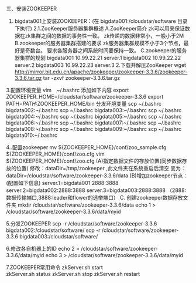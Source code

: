 三、安装ZOOKEEPER
1. bigdata001上安装ZOOKEEPER：(在 bigdata001:/cloudstar/software 目录下执行)
        2.1.ZooKeeper服务器集群概述
                A.ZooKeeper简介
                        zk可以用来保证数据在zk集群之间的数据的事务性一致。
                        zk传递的数据非常小，一般小于2M
                B.zookeeper的服务器集群搭建的要求
                        zk服务器集群规模不小于3个节点，最好是奇数台。
                        要求各服务器之间系统时间要保持一致。
                C.zookeeper的服务器集群的规划
                        bigdata001  10.99.22.21   server.1
                        bigdata002  10.99.22.22   server.2
                        bigdata003  10.99.22.23   server.3
2.下载并解压ZooKeeper
   wget http://mirror.bit.edu.cn/apache/zookeeper/zookeeper-3.3.6/zookeeper-3.3.6.tar.gz
   tar -zxvf zookeeper-3.3.6.tar.gz
               
3.配置环境变量
        vim　~/.bashrc
        添加如下内容
        export ZOOKEEPER_HOME=/cloudstar/software/zookeeper-3.3.6
        export PATH=$PATH:$ZOOKEEPER_HOME/bin
        分发环境变量
        scp ~/.bashrc bigdata002:~/.bashrc
        scp ~/.bashrc bigdata003:~/.bashrc
        scp ~/.bashrc bigdata004:~/.bashrc
        scp ~/.bashrc bigdata005:~/.bashrc
        scp ~/.bashrc bigdata006:~/.bashrc
        scp ~/.bashrc bigdata007:~/.bashrc
        scp ~/.bashrc bigdata008:~/.bashrc
        scp ~/.bashrc bigdata009:~/.bashrc
        scp ~/.bashrc bigdata010:~/.bashrc
        
4..配置zookeeper
        mv ${ZOOKEEPER_HOME}/conf/zoo_sample.cfg  ${ZOOKEEPER_HOME}/conf/zoo.cfg
        vim ${ZOOKEEPER_HOME}/conf/zoo.cfg
        (A)指定数据文件的存放位置(同步数据存放的位置)
        修改：dataDir=/tmp/zookeeper   ,此文件夹在系统重启后清空
        变为：dataDir=/cloudstar/software/zookeeper-3.3.6/data
        (B)增加zookeeper节点：(配置如下信息)
        server.1=bigdata001:2888:3888
        server.2=bigdata002:2888:3888
        server.3=bigdata003:2888:3888
        （2888:数据传输端口,3888:leader和flower的选举端口）
        C. 创建zookeeper数据存放文件夹
         mkdir /cloudstar/software/zookeeper-3.3.6/data
         echo 1 > /cloudstar/software/zookeeper-3.3.6/data/myid
          
5.分发ZOOKEEPER
    scp -r /cloudstar/software/zookeeper-3.3.6  bigdata002:/cloudstar/software/
    scp -r /cloudstar/software/zookeeper-3.3.6  bigdata003:/cloudstar/software/

6.修改各自机器上的ID
         echo 2 > /cloudstar/software/zookeeper-3.3.6/data/myid
         echo 3 > /cloudstar/software/zookeeper-3.3.6/data/myid

7.ZOOKEEPER常用命令
        zkServer.sh start   
        zkServer.sh status 
        zkServer.sh stop
        zkServer.sh restart 
         
